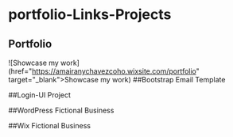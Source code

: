 # portfolio-Links-Projects
## Portfolio
![Showcase my work](href="https://amairanychavezcoho.wixsite.com/portfolio" target="_blank">Showcase my work)
##Bootstrap Email Template

##Login-UI Project

##WordPress Fictional Business

##Wix Fictional Business
